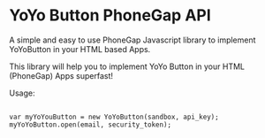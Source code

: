 YoYo Button PhoneGap API
==============

A simple and easy to use PhoneGap Javascript library to implement YoYoButton in  your HTML based Apps.

This library will help you to implement YoYo Button in your HTML (PhoneGap) Apps superfast!

Usage:

```Js

var myYoYouButton = new YoYoButton(sandbox, api_key);
myYoYoButton.open(email, security_token);  

```
